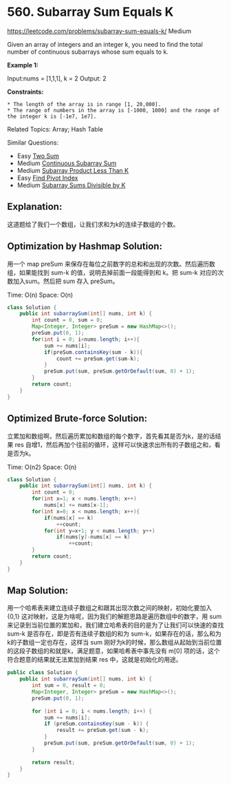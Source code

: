 # 560. Subarray Sum Equals K
<https://leetcode.com/problems/subarray-sum-equals-k/>
Medium

Given an array of integers and an integer k, you need to find the total number of continuous subarrays whose sum equals to k.

**Example 1:**

Input:nums = [1,1,1], k = 2
Output: 2
 

**Constraints:**

    * The length of the array is in range [1, 20,000].
    * The range of numbers in the array is [-1000, 1000] and the range of the integer k is [-1e7, 1e7].

Related Topics: Array; Hash Table

Similar Questions: 

* Easy [Two Sum](https://leetcode.com/problems/two-sum/)
* Medium [Continuous Subarray Sum](https://leetcode.com/problems/continuous-subarray-sum/)
* Medium [Subarray Product Less Than K](https://leetcode.com/problems/subarray-product-less-than-k/)
* Easy [Find Pivot Index](https://leetcode.com/problems/find-pivot-index/)
* Medium [Subarray Sums Divisible by K](https://leetcode.com/problems/subarray-sums-divisible-by-k/)


## Explanation: 
这道题给了我们一个数组，让我们求和为k的连续子数组的个数。

## Optimization by Hashmap Solution: 
用一个 map preSum 来保存在每位之前数字的总和和出现的次数。然后遍历数组，如果能找到 sum-k 的值，说明去掉前面一段能得到和 k。把 sum-k 对应的次数加入sum。然后把 sum 存入 preSum。

Time: O(n)
Space: O(n)

```java
class Solution {
    public int subarraySum(int[] nums, int k) {
        int count = 0, sum = 0;
        Map<Integer, Integer> preSum = new HashMap<>();
        preSum.put(0, 1);
        for(int i = 0; i<nums.length; i++){
            sum += nums[i];
            if(preSum.containsKey(sum - k)){
                count += preSum.get(sum-k);
            }
            preSum.put(sum, preSum.getOrDefault(sum, 0) + 1);
        }
        return count;
    }
}
```


## Optimized Brute-force Solution:
立累加和数组啊，然后遍历累加和数组的每个数字，首先看其是否为k，是的话结果 res 自增1，然后再加个往前的循环，这样可以快速求出所有的子数组之和，看是否为k。

Time: O(n2)
Space: O(n)

```java
class Solution {
    public int subarraySum(int[] nums, int k) {
        int count = 0;
        for(int x=1; x < nums.length; x++)
            nums[x] += nums[x-1];
        for(int x=0; x < nums.length; x++){
            if(nums[x] == k)
                ++count;
            for(int y=x+1; y < nums.length; y++)
                if(nums[y]-nums[x] == k)
                    ++count;
        }
        return count;
    }
}
```

## Map Solution: 
用一个哈希表来建立连续子数组之和跟其出现次数之间的映射，初始化要加入 {0,1} 这对映射，这是为啥呢，因为我们的解题思路是遍历数组中的数字，用 sum 来记录到当前位置的累加和，我们建立哈希表的目的是为了让我们可以快速的查找 sum-k 是否存在，即是否有连续子数组的和为 sum-k，如果存在的话，那么和为k的子数组一定也存在，这样当 sum 刚好为k的时候，那么数组从起始到当前位置的这段子数组的和就是k，满足题意，如果哈希表中事先没有 m[0] 项的话，这个符合题意的结果就无法累加到结果 res 中，这就是初始化的用途。

```java
public class Solution {
    public int subarraySum(int[] nums, int k) {
        int sum = 0, result = 0;
        Map<Integer, Integer> preSum = new HashMap<>();
        preSum.put(0, 1);
        
        for (int i = 0; i < nums.length; i++) {
            sum += nums[i];
            if (preSum.containsKey(sum - k)) {
                result += preSum.get(sum - k);
            }
            preSum.put(sum, preSum.getOrDefault(sum, 0) + 1);
        }
        
        return result;
    }
}
```